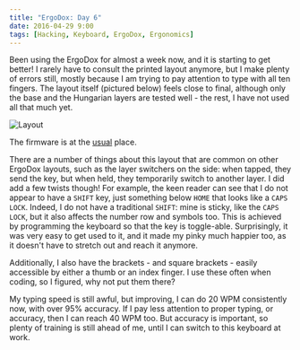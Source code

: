 ```yaml
---
title: "ErgoDox: Day 6"
date: 2016-04-29 9:00
tags: [Hacking, Keyboard, ErgoDox, Ergonomics]
---
```


Been using the ErgoDox for almost a week now, and it is starting to get better!
I rarely have to consult the printed layout anymore, but I make plenty of errors
still, mostly because I am trying to pay attention to type with all ten fingers.
The layout itself (pictured below) feels close to final, although only the base
and the Hungarian layers are tested well - the rest, I have not used all that
much yet.

 ![Layout](/assets/asylum/images/posts/ergodox-day-6/layout.png)
 
<!-- more -->

The firmware is at the
[usual](https://github.com/algernon/qmk_firmware/blob/ergodox-ez/algernon/keyboard/ergodox_ez/keymaps/algernon/keymap.c)
place.

There are a number of things about this layout that are common on other ErgoDox
layouts, such as the layer switchers on the side: when tapped, they send the
key, but when held, they temporarily switch to another layer. I did add a few
twists though! For example, the keen reader can see that I do not appear to have
a `SHIFT` key, just something below `HOME` that looks like a `CAPS LOCK`.
Indeed, I do not have a traditional `SHIFT`: mine is sticky, like the `CAPS
LOCK`, but it also affects the number row and symbols too. This is achieved by
programming the keyboard so that the key is toggle-able. Surprisingly, it was
very easy to get used to it, and it made my pinky much happier too, as it
doesn't have to stretch out and reach it anymore.

Additionally, I also have the brackets - and square brackets - easily accessible
by either a thumb or an index finger. I use these often when coding, so I
figured, why not put them there?

My typing speed is still awful, but improving, I can do 20 WPM consistently now,
with over 95% accuracy. If I pay less attention to proper typing, or accuracy,
then I can reach 40 WPM too. But accuracy is important, so plenty of training is
still ahead of me, until I can switch to this keyboard at work.

